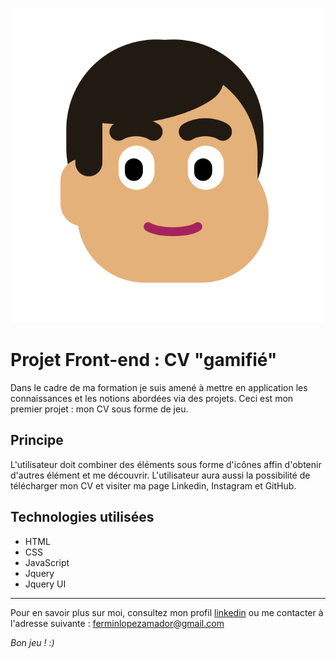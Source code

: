 ![Moi](img/mon-visage.svg)

# Projet Front-end : CV "gamifié"

Dans le cadre de ma formation je suis amené à mettre en application les connaissances et les notions abordées via des projets. Ceci est mon premier projet : mon CV sous forme de jeu.

## Principe

L'utilisateur doit combiner des éléments sous forme d'icônes affin d'obtenir d'autres élément et me découvrir. L'utilisateur aura aussi la possibilité de télécharger mon CV et visiter ma page Linkedin, Instagram et GitHub.

## Technologies utilisées

- HTML
- CSS
- JavaScript
- Jquery
- Jquery UI

---

Pour en savoir plus sur moi, consultez mon profil [linkedin](https://www.linkedin.com/in/fermin-lopez-amador/) ou me contacter à l'adresse suivante :  <ferminlopezamador@gmail.com>

_Bon jeu ! :)_
